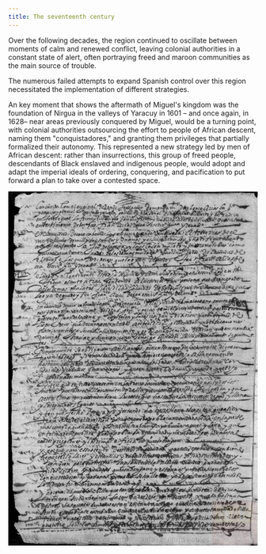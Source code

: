 ```yaml
---
title: The seventeenth century
---
```


Over the following decades, the region continued to oscillate between moments of calm and renewed conflict, leaving colonial authorities in a constant state of alert, often portraying freed and maroon communities as the main source of trouble. 

The numerous failed attempts to expand Spanish control over this region necessitated the implementation of different strategies. 

An key moment that shows the aftermath of Miguel's kingdom was the foundation of Nirgua in the valleys of Yaracuy in 1601 – and once again, in 1628– near areas previously conquered by Miguel, would be a turning point, with colonial authorities outsourcing the effort to people of African descent, naming them "conquistadores," and granting them privileges that partially formalized their autonomy. This represented a new strategy led by men of African descent: rather than insurrections, this group of freed people, descendants of Black enslaved and indigenous people, would adopt and adapt the imperial ideals of ordering, conquering, and pacification to put forward a plan to take over a contested space.

![Carta del Gobernador Alonso Arias de Vaca sobre las Capitulaciones de Nirgua, 1601](/components/images/additional/carta-1601.JPG)


